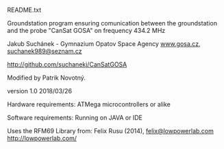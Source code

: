   README.txt
  
  Groundstation program ensuring comunication between the groundstation and the probe "CanSat GOSA" on frequency 434.2 MHz
  
  Jakub Suchánek - Gymnazium Opatov Space Agency www.gosa.cz, suchanek989@seznam.cz
  
  http://github.com/suchanekj/CanSatGOSA
  
  Modified by Patrik Novotný.
  
  version 1.0 2018/03/26
  
  Hardware requirements: ATMega microcontrollers or alike
  
  Software requirements: Running on JAVA or IDE

  Uses the RFM69 Library from:
  Felix Rusu (2014), felix@lowpowerlab.com
  http://lowpowerlab.com/
